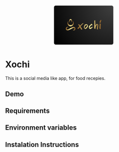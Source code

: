 <p align="center"><img src="logo.png" width="200" alt="Xochi Logo"></p>

# Xochi

This is a social media like app, for food recepies.

## Demo

## Requirements

## Environment variables

## Instalation Instructions
